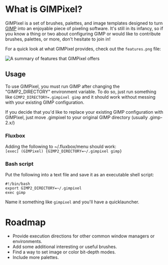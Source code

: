 # What is GIMPixel?

GIMPixel is a set of brushes, palettes, and image templates designed to turn [GIMP](http://gimp.org) into an enjoyable piece of pixeling software. It's still in its infancy, so if you know a thing or two about configuring GIMP or would like to contribute brushes, palettes, or more, don't hesitate to join in!

For a quick look at what GIMPixel provides, check out the `features.png` file:

![A summary of features that GIMPixel offers](https://github.com/sporkbox/gimpixel/raw/master/features.png "Isn't it awesome?")

## Usage
To use GIMPixel, you must run GIMP after changing the "GIMP2\_DIRECTORY" environment variable. To do so, just run something like `GIMP2_DIRECTORY=.gimpixel gimp` and it should work without messing with your existing GIMP configuration.

If you decide that you'd like to replace your existing GIMP configuration with GIMPixel, just move .gimpixel to your original GIMP directory (usually .gimp-2.x/)

### Fluxbox
Adding the following to ~/.fluxbox/menu should work:  
`[exec] (GIMPixel) {GIMP2_DIRECTORY=~/.gimpixel gimp}`

### Bash script
Put the following into a text file and save it as an executable shell script:

    #!/bin/bash
    export GIMP2_DIRECTORY=~/.gimpixel
    exec gimp

Name it something like `gimpixel` and you'll have a quicklauncher.

# Roadmap
* Provide execution directions for other common window managers or environments.
* Add some additional interesting or useful brushes.
* Find a way to set image or color bit-depth modes.
* Include more palettes.
